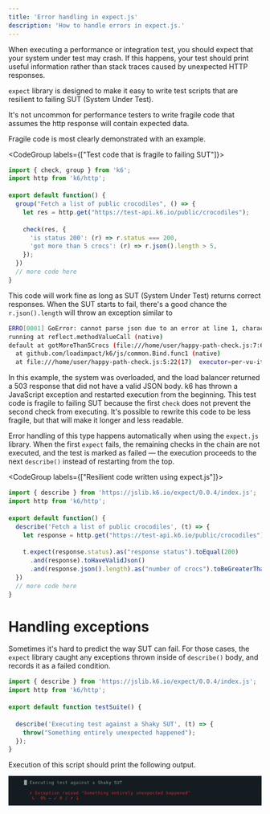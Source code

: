 ```yaml
---
title: 'Error handling in expect.js'
description: 'How to handle errors in expect.js.'
---
```


When executing a performance or integration test, you should expect that your system under test may crash. If this happens, your test should print useful information rather than stack traces caused by unexpected HTTP responses. 

`expect` library is designed to make it easy to write test scripts that are resilient to failing SUT (System Under Test). 

It's not uncommon for performance testers to write fragile code that assumes the http response will contain expected data. 

Fragile code is most clearly demonstrated with an example. 

<CodeGroup labels={["Test code that is fragile to failing SUT"]}>

```javascript
import { check, group } from 'k6';
import http from 'k6/http';

export default function() {
  group("Fetch a list of public crocodiles", () => {
    let res = http.get("https://test-api.k6.io/public/crocodiles");

    check(res, {
      'is status 200': (r) => r.status === 200,
      'got more than 5 crocs': (r) => r.json().length > 5,
    });
  })
  // more code here
}
```

</CodeGroup>


This code will work fine as long as SUT (System Under Test) returns correct responses. When the SUT starts to fail, there's a good chance the `r.json().length` will throw an exception similar to 

```bash
ERRO[0001] GoError: cannot parse json due to an error at line 1, character 2 , error: invalid character '<' looking for beginning of value
running at reflect.methodValueCall (native)
default at gotMoreThan5Crocs (file:///home/user/happy-path-check.js:7:68(5))
  at github.com/loadimpact/k6/js/common.Bind.func1 (native)
  at file:///home/user/happy-path-check.js:5:22(17)  executor=per-vu-iterations scenario=default source=stacktrace
```

In this example, the system was overloaded, and the load balancer returned a 503 response that did not have a valid JSON body. k6 has thrown a JavaScript exception and restarted execution from the beginning. 
This test code is fragile to failing SUT because the first `check` does not prevent the second check from executing. 
It's possible to rewrite this code to be less fragile, but that will make it longer and less readable. 

Error handling of this type happens automatically when using the `expect.js` library.
When the first `expect` fails, the remaining checks in the chain are not executed, and the test is marked as failed — the execution proceeds to the next `describe()` instead of restarting from the top.


<CodeGroup labels={["Resilient code written using expect.js"]}>

```javascript
import { describe } from 'https://jslib.k6.io/expect/0.0.4/index.js';
import http from 'k6/http';

export default function() {
  describe('Fetch a list of public crocodiles', (t) => {
    let response = http.get("https://test-api.k6.io/public/crocodiles")

    t.expect(response.status).as("response status").toEqual(200)
      .and(response).toHaveValidJson()
      .and(response.json().length).as("number of crocs").toBeGreaterThan(5);
  })
  // more code here
} 
```

</CodeGroup>

# Handling exceptions

Sometimes it's hard to predict the way SUT can fail. For those cases, the `expect` library caught any exceptions thrown inside of `describe()` body, and records it as a failed condition.

<CodeGroup labels={[]}>

```javascript
import { describe } from 'https://jslib.k6.io/expect/0.0.4/index.js';
import http from 'k6/http';

export default function testSuite() {

  describe('Executing test against a Shaky SUT', (t) => {
    throw("Something entirely unexpected happened");
  });
}
```

</CodeGroup>

Execution of this script should print the following output.


![output](./images/exception-handling.png)

